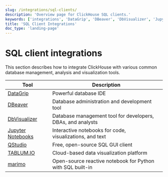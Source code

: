 ```yaml
---
slug: /integrations/sql-clients/
description: 'Overview page for ClickHouse SQL clients.'
keywords: ['integrations', 'DataGrip', 'DBeaver', 'DbVisualizer', 'Jupyter Notebooks', 'QStudio', 'TABLUM.IO', 'marimo']
title: 'SQL Client Integrations'
doc_type: 'landing-page'
---
```


# SQL client integrations

This section describes how to integrate ClickHouse with various common database management, analysis and visualization tools.

| Tool                                                | Description                                                 |
|-----------------------------------------------------|-------------------------------------------------------------|
| [DataGrip](/integrations/datagrip)                  | Powerful database IDE                                       |
| [DBeaver](/integrations/dbeaver)                    | Database administration and development tool                |
| [DbVisualizer](/integrations/dbvisualizer)          | Database management tool for developers, DBAs, and analysts |
| [Jupyter Notebooks](/integrations/jupysql)          | Interactive notebooks for code, visualizations, and text    |
| [QStudio](/integrations/qstudio)                    | Free, open-source SQL GUI client                            |
| [TABLUM.IO](/integrations/tablumio)                 | Cloud-based data visualization platform                     |
| [marimo](/integrations/marimo)                      | Open-source reactive notebook for Python with SQL built-in  |
